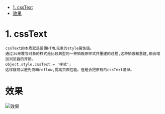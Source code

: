 <!-- TOC -->

- [1. cssText](#1-csstext)
- [效果](#效果)

<!-- /TOC -->

# 1. cssText

    cssText的本质就是设置HTML元素的style属性值。
    通过Js来覆写对象的样式是比较典型的一种销毁原样式并重建的过程,这种销毁和重建,都会增加浏览器的开销。
    object.style.cssText = '样式';
    这样就可以避免页面reflow,提高页面性能。但是会把原有的cssText清掉。

# 效果
![效果]()